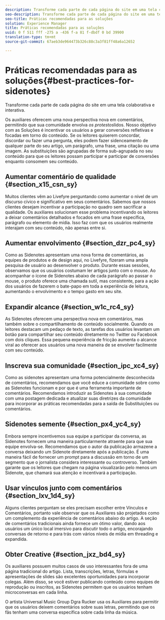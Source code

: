 ```yaml
---
description: Transforme cada parte de cada página do site em uma tela colaborativa e interativa.
seo-description: Transforme cada parte de cada página do site em uma tela colaborativa e interativa.
seo-title: Práticas recomendadas para as soluções
solution: Experience Manager
title: Práticas recomendadas para as soluções
uuid: 0 f 511 fff -275 a -436 f-a 81 f-dbdf 0 bd 39900
translation-type: tm+mt
source-git-commit: 67aeb3de964473b326c88c3a3f81ff48a6a12652

---
```



# Práticas recomendadas para as soluções{#best-practices-for-sidenotes}

Transforme cada parte de cada página do site em uma tela colaborativa e interativa.

Os auxiliares oferecem uma nova perspectiva nova em comentários, permitindo que sua comunidade envolva *os protestos*lidos. Nosso objetivo com as Soluções é incentivar os usuários a gerar conversões refletivas e focadas em torno do conteúdo. Se os leitores quiserem concordar, discordar ou fazer uma pergunta, eles podem fazer sidenceamento de qualquer parte do seu artigo, um parágrafo, uma frase, uma citação ou uma imagem. As substituições são agrupadas de forma sub-agrupada no seu conteúdo para que os leitores possam participar e participar de conversões enquanto consomem seu conteúdo.

## Aumentar comentário de qualidade {#section_x15_csn_sy}

Muitos clientes vêm ao Livefyre perguntando como aumentar o nível de um discurso cívico e significativo em seus comentários. Sabemos que nossos clientes desejam incentivar a participação no quadro sem sacrificar a qualidade. Os auxiliares solucionam esse problema incentivando os leitores a deixar comentários detalhados e focados em uma frase específica, parágrafo ou elemento de mídia. Isso faz com que os usuários realmente interajam com seu conteúdo, não apenas entre si.

## Aumentar envolvimento {#section_dzr_pc4_sy}

Como as Sidenotes apresentam uma nova forma de comentários, as equipes de produtos e de design aqui, no Livefyre, fizeram uma ampla pesquisa de usuário ao desenvolver o produto. Durante essas sessões, observamos que os usuários costumam ler artigos junto com o mouse. Ao acompanhar o ícone de Sidenotes abaixo de cada parágrafo ao passar o mouse, o produto oferece uma chamada sutil, mas consistente, para a ação dos usuários de fazerem o bate-papo em toda a experiência de leitura, aumentando o envolvimento e o tempo gasto em seu site.

## Expandir alcance {#section_w1c_rc4_sy}

As Sidenotes oferecem uma perspectiva nova em comentários, mas também sobre o compartilhamento de conteúdo socialmente. Quando os leitores destacam um pedaço de texto, as tarefas dos usuários levantam um botão para compartilhar seu conteúdo diretamente no Twitter ou Facebook com dois cliques. Essa pequena experiência de fricção aumenta o alcance viral ao oferecer aos usuários uma nova maneira de se envolver facilmente com seu conteúdo.

## Inscreva sua comunidade {#section_ipc_xc4_sy}

Como as sidenotes apresentam uma forma potencialmente desconhecida de comentários, recomendamos que você educe a comunidade sobre como as Sidenotes funcionam e por que é uma ferramenta importante de comentários. Recomendamos introduzir as Sidenotes à sua comunidade com uma postagem dedicada e atualizar suas diretrizes da comunidade para incorporar as práticas recomendadas para a saída de Substituições ou comentários.

## Sidenotes semente {#section_px4_yc4_sy}

Embora sempre incentivemos sua equipe a participar da conversa, as Sidenotes fornecem uma maneira particularmente atraente para que sua equipe envolva-se. Recomendamos que o autor da publicação armazene a conversa deixando um Sidenote diretamente após a publicação. É uma maneira fácil de fornecer um prompt para a discussão em torno de um segmento que o jornalista considera interessante ou controverso. Também garante que os leitores que chegam na página visualizarão pelo menos um Sidenote, que chamará sua atenção e incentivará a participação.

## Usar vínculos junto com comentários {#section_lxv_1d4_sy}

Alguns clientes perguntam se eles precisam escolher entre Vínculos e Comentários, portanto vale observar que os Auxiliares são projetados como um complemento da experiência de comentários abaixo do artigo. A seção de comentários tradicionais ainda fornece um ótimo valor, dando aos usuários um único local imersivo para discutir todo o artigo, encorajando conversas de retorno e para trás com vários níveis de mídia em threading e expandida.

## Obter Creative {#section_jxz_bd4_sy}

Os auxiliares possuem muitos casos de uso interessantes fora de uma página tradicional do artigo. Lista, transcrições, letras, fórmulas e apresentações de slides são excelentes oportunidades para incorporar colegas. Além disso, se você estiver publicando conteúdo como equipes de reprodução ou inscritos, as Sidenotes permitem que os usuários tenham microconversas em cada linha.

O artista Universal Music Group Dgra Rucker usa os Auxiliares para permitir que os usuários deixem comentários sobre suas letras, permitindo que os fãs tenham uma conversa específica sobre cada linha da música.
